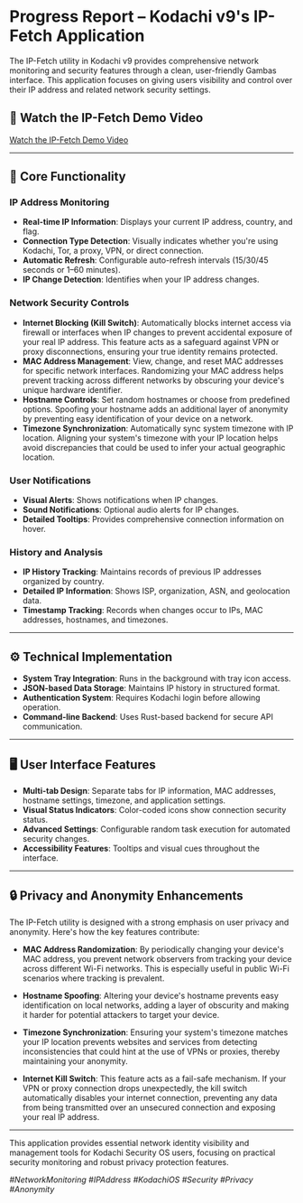 # Progress Report – Kodachi v9's IP-Fetch Application

The IP-Fetch utility in Kodachi v9 provides comprehensive network monitoring and security features through a clean, user-friendly Gambas interface. This application focuses on giving users visibility and control over their IP address and related network security settings.

## 🎥 Watch the IP-Fetch Demo Video

[Watch the IP-Fetch Demo Video](https://github.com/WMAL/Linux-Kodachi/blob/main/v9-behind-scenes-progress/ip-fetch-c.mp4)

---

## 🧩 Core Functionality

### IP Address Monitoring

- **Real-time IP Information**: Displays your current IP address, country, and flag.
- **Connection Type Detection**: Visually indicates whether you're using Kodachi, Tor, a proxy, VPN, or direct connection.
- **Automatic Refresh**: Configurable auto-refresh intervals (15/30/45 seconds or 1–60 minutes).
- **IP Change Detection**: Identifies when your IP address changes.

### Network Security Controls

- **Internet Blocking (Kill Switch)**: Automatically blocks internet access via firewall or interfaces when IP changes to prevent accidental exposure of your real IP address. This feature acts as a safeguard against VPN or proxy disconnections, ensuring your true identity remains protected.
- **MAC Address Management**: View, change, and reset MAC addresses for specific network interfaces. Randomizing your MAC address helps prevent tracking across different networks by obscuring your device's unique hardware identifier.
- **Hostname Controls**: Set random hostnames or choose from predefined options. Spoofing your hostname adds an additional layer of anonymity by preventing easy identification of your device on a network.
- **Timezone Synchronization**: Automatically sync system timezone with IP location. Aligning your system's timezone with your IP location helps avoid discrepancies that could be used to infer your actual geographic location.

### User Notifications

- **Visual Alerts**: Shows notifications when IP changes.
- **Sound Notifications**: Optional audio alerts for IP changes.
- **Detailed Tooltips**: Provides comprehensive connection information on hover.

### History and Analysis

- **IP History Tracking**: Maintains records of previous IP addresses organized by country.
- **Detailed IP Information**: Shows ISP, organization, ASN, and geolocation data.
- **Timestamp Tracking**: Records when changes occur to IPs, MAC addresses, hostnames, and timezones.

---

## ⚙️ Technical Implementation

- **System Tray Integration**: Runs in the background with tray icon access.
- **JSON-based Data Storage**: Maintains IP history in structured format.
- **Authentication System**: Requires Kodachi login before allowing operation.
- **Command-line Backend**: Uses Rust-based backend for secure API communication.

---

## 🖥️ User Interface Features

- **Multi-tab Design**: Separate tabs for IP information, MAC addresses, hostname settings, timezone, and application settings.
- **Visual Status Indicators**: Color-coded icons show connection security status.
- **Advanced Settings**: Configurable random task execution for automated security changes.
- **Accessibility Features**: Tooltips and visual cues throughout the interface.

---

## 🔒 Privacy and Anonymity Enhancements

The IP-Fetch utility is designed with a strong emphasis on user privacy and anonymity. Here's how the key features contribute:

- **MAC Address Randomization**: By periodically changing your device's MAC address, you prevent network observers from tracking your device across different Wi-Fi networks. This is especially useful in public Wi-Fi scenarios where tracking is prevalent.

- **Hostname Spoofing**: Altering your device's hostname prevents easy identification on local networks, adding a layer of obscurity and making it harder for potential attackers to target your device.

- **Timezone Synchronization**: Ensuring your system's timezone matches your IP location prevents websites and services from detecting inconsistencies that could hint at the use of VPNs or proxies, thereby maintaining your anonymity.

- **Internet Kill Switch**: This feature acts as a fail-safe mechanism. If your VPN or proxy connection drops unexpectedly, the kill switch automatically disables your internet connection, preventing any data from being transmitted over an unsecured connection and exposing your real IP address.

---

This application provides essential network identity visibility and management tools for Kodachi Security OS users, focusing on practical security monitoring and robust privacy protection features.

*#NetworkMonitoring #IPAddress #KodachiOS #Security #Privacy #Anonymity*
